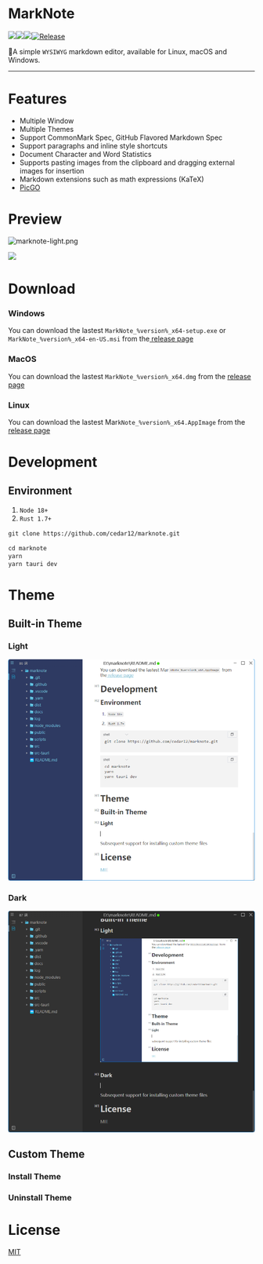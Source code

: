 # MarkNote

![](https://img.shields.io/github/stars/cedar12/marknote)![](https://img.shields.io/github/forks/cedar12/marknote)![](https://img.shields.io/github/downloads/cedar12/marknote/total)[![Release](https://github.com/cedar12/marknote/actions/workflows/release.yml/badge.svg)](https://github.com/cedar12/marknote/actions/workflows/release.yml)

🎉A simple `WYSIWYG` markdown editor, available for Linux, macOS and Windows.

---

# Features

- Multiple Window
- Multiple Themes
- Support CommonMark Spec, GitHub Flavored Markdown Spec
- Support paragraphs and inline style shortcuts
- Document Character and Word Statistics
- Supports pasting images from the clipboard and dragging external images for insertion
- Markdown extensions such as math expressions (KaTeX)
- [PicGO](https://molunerfinn.com/PicGo/)

# Preview

![marknote-light.png](https://cdn.jsdelivr.net/gh/cedar12/picgo@main/images/202310122323992.png)

![](https://cdn.jsdelivr.net/gh/cedar12/picgo@main/images/202310122323635.png)

# Download

### Windows

You can download the lastest `MarkNote_%version%_x64-setup.exe` or `MarkNote_%version%_x64-en-US.msi` from the[ release page](https://github.com/cedar12/marknote/releases/latest)

### MacOS

You can download the lastest `MarkNote_%version%_x64.dmg` from the [release page](https://github.com/cedar12/marknote/releases/latest)

### Linux

You can download the lastest Mar`kNote_%version%_x64.AppImage` from the[ release page](https://github.com/cedar12/marknote/releases/latest)

# Development

## Environment

1. `Node 18+`
2. `Rust 1.7+`

```shell
git clone https://github.com/cedar12/marknote.git
```

```shell
cd marknote
yarn
yarn tauri dev
```

# Theme

## Built-in Theme

### Light

![image.png](README.md.assets/20231016105324.image.png)

### Dark

![image.png](README.md.assets/20231016105421.image.png)

## Custom Theme

### Install Theme

### Uninstall Theme

# License

[MIT](https://github.com/cedar12/marknote/blob/main/LICENSE)
